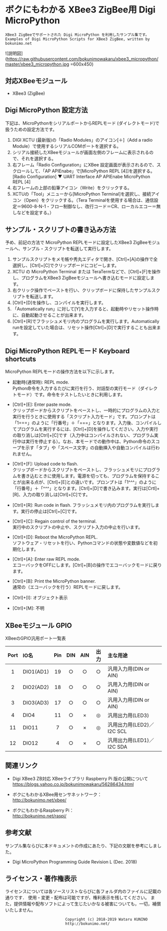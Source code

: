 # ボクにもわかる XBee3 ZigBee用 Digi MicroPython
	XBee3 ZigBeeでサポートされた Digi MicroPython を利用したサンプル集です。  
	Examples of Digi MicroPython Scripts for XBee3 ZigBee, written by bokunimo.net  

![説明図](https://raw.githubusercontent.com/bokunimowakaru/xbee3_micropython/master/xbee3_micropython.jpg =600x450)

## 対応XBeeモジュール

- XBee3 (ZigBee)

## Digi MicroPython 設定方法

下記は、MicroPythonをシリアルポートからREPLモード (ダイレクトモード)で扱うための設定方法です。  

1. DIGI XCTU (最新版)の「Radio Modules」のアイコン[＋]（Add a radio Module）で使用するシリアルCOMポートを選択する。  
2. シリアル接続したXBeeモジュールが画面左側のフレームに表示されるので、それを選択する。  
3. 右フレーム「Radio Configuration」にXBee 設定画面が表示されるので、スクロールして、「AP APIEnabe」で[MicroPython REPL [4]]を選択する。  
		[Radio Configuration]
		▼ UART Interface
			AP APIEnabe
				MicroPython REPL [4]
4. 右フレームの上部の鉛筆アイコン（Write）をクリックする。  
5. XCTUの「Tool」メニューから[MicroPython Terminal]を選択し、接続アイコン（Open）をクリックする。（Tera Terminalを使用する場合は、通信設定＝9600-8-N-1・フロー制御なし、改行コード＝CR、ローカルエコー＝無しなどを設定する。）  

## サンプル・スクリプトの書き込み方法

予め、前記の方法で MicroPython REPLモードに設定したXBee3 ZigBeeモジュールへ、サンプル・スクリプトを転送して実行します。  

1. サンプルスクリプトをメモ帳や秀丸エディタで開き、[Ctrl]+[A]の操作で全選択し、[Ctrl]+[C]でクリップボードにコピーします。  
2. XCTU の MicroPython Terminal または TeraTermなどで、[Ctrl]+[F]を操作し、プログラムをXBee3 ZigBeeモジュールへ書き込むモードに設定します。  
3. 右クリック操作でペーストを行い、クリップボードに保持したサンプルスクリプトを転送します。
4. [Ctrl]+[D]を操作し、コンパイルを実行します。  
5. 「Automatically run」に対して[Y]を入力すると、起動時やリセット操作時に、自動起動させることが出来ます。  
6. [Ctrl]+[R]でフラッシュメモリ内のプログラムを実行します。Automatically runを設定していた場合は、リセット操作[Ctrl]+[D]で実行することも出来ます。  

## Digi MicroPython REPLモード Keyboard shortcuts

MicroPython REPLモードの操作方法を以下に示します。

- 起動時(通常時): REPL mode.  
	Python命令を入力するたびに実行を行う、対話型の実行モード（ダイレクトモード）です。命令をテストしたいときに利用します。   

- [Ctrl]+[E]: Enter paste mode.  
	クリップボードからスクリプトをペーストし、一時的にプログラムの入力と実行を行うときに使用する「スクリプト入力モード」です。プロンプトは「1===」のように「行番号」＋「===」となります。入力後、コンパイルしてプログラムを実行するには、[Ctrl]+[D]を操作してください。入力や実行の取り消しは[Ctrl]+[C]です（入力中はコンパイルされない、プログラム実行中は実行を停止する）。なお、本モードでの動作中は、Python命令のスコープを示す「タブ」や「スペース文字」の自動挿入や自動コンパイルは行われません。  

- [Ctrl]+[F]: Upload code to flash.   
	クリップボードからスクリプトをペーストし、フラッシュメモリにプログラムを書き込むときに使用します。電源を切っても、プログラムを保持することが出来る点が、[Ctrl]+[E]との違いです。プロンプトは「1^^^」のように「行番号」＋「^^^」となります。[Ctrl]+[D]で書き込みます。実行は[Crtl]+[R]、入力の取り消しは[Ctrl]+[C]です。  

- [Ctrl]+[R]: Run code in flash.
	フラッシュメモリ内のプログラムを実行します。実行の停止は[Ctrl]+[C]です。  

- [Ctrl]+[C]: Regain control of the terminal.  
	実行中のスクリプトの中止や、スクリプト入力の中止を行います。  

- [Ctrl]+[D]: Reboot the MicroPython REPL.  
	ソフトウェア・リセットを行い、Pythonコマンドの状態や変数値などを初期化します。

- [Ctrl]+[A]: Enter raw REPL mode.  
	エコーバックをOFFにします。[Ctrl]+[B]の操作でエコーバックモードに戻ります。  

- [Ctrl]+[B]: Print the MicroPython banner.  
	通常の（エコーバックを行う）REPLモードに戻します。  

- [Ctrl]+[I]: オブジェクト表示

- [Ctrl]+[M]: 不明

## XBeeモジュール GPIO

XBeeのGPIO汎用ポート一覧表  

| Port |  IO名   | Pin | DIN | AIN | 出力 | 主な用途  
|:----:|:--------|:---:|:---:|:---:|:----:|:------------------------  
|    1 |DIO1(AD1)|  19 |  ○ | ○  |  ○  |汎用入力用(DIN or AIN)  
|    2 |DIO2(AD2)|  18 |  ○ | ○  |  ○  |汎用入力用(DIN or AIN)  
|    3 |DIO3(AD3)|  17 |  ○ | ○  |  ○  |汎用入力用(DIN or AIN)  
|    4 |DIO4     |  11 |  ○ | ×  |  ◎  |汎用出力用(LED3)  
|   11 |DIO11    |   7 |  ○ | ×  |  ◎  |汎用出力用(LED2)／I2C SCL  
|   12 |DIO12    |   4 |  ○ | ×  |  ○  |汎用出力用(LED1)／I2C SDA  


## 関連リンク

- Digi XBee3 ZB対応 XBeeライブラリ Raspberry Pi 版の公開について 
	https://blogs.yahoo.co.jp/bokunimowakaru/56286434.html

- ボクにもわかるXBee用センサネットワーク：  
	http://bokunimo.net/xbee/  
  
- ボクにもわかるRaspberry Pi：  
	http://bokunimo.net/raspi/  

## 参考文献

サンプル集ならびに本ドキュメントの作成にあたり、下記の文献を参考にしました。

- Digi MicroPython Programming Guide Revision L (Dec. 2018)



## ライセンス・著作権表示

ライセンスについては各ソースリストならびに各フォルダ内のファイルに記載の通りです．
使用・変更・配布は可能ですが，権利表示を残してください。
また，提供情報や配布ソフトによって生じたいかなる被害についても，一切，補償いたしません。

							   Copyright (c) 2018-2019 Wataru KUNINO
							   http://bokunimo.net/

